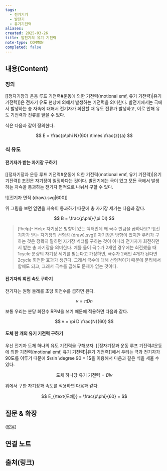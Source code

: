 ```yaml
---
tags:
  - 전기기기
  - 발전기
  - 유기기전력
aliases: 
created: 2025-03-26
title: 발전기의 유기 기전력
note-type: COMMON
completed: false
---
```


## 내용(Content)

### 정의

 [[정자기장과 운동 루프 기전력#운동에 의한 기전력(motional emf, 유기 기전력)|유기 기전력]]은 전자기 유도 현상에 의해서 발생하는 기전력을 의미한다. 발전기에서는 극에서 발생하는 총 자속에 대해서 전기자가 회전할 때 유도 전류가 발생하고, 이로 인해 유도 기전력과 전류를 얻을 수 있다.
 
 식은 다음과 같이 정의한다.

$$
E = \frac{p\phi N}{60} \times \frac{z}{a}
$$

### 식 유도

#### 전기자가 받는 자기장 구하기

[[정자기장과 운동 루프 기전력#운동에 의한 기전력(motional emf, 유기 기전력)|유기 기전력]] 조건은 자기장이 일정하다는 것이다. 발전기에는 극이 있고 모든 극에서 발생하는 자속을 통과하는 전기자 면적으로 나눠서 구할 수 있다.

![[전기자 면적 (draw).svg|600]]

위 그림을 보면 옆면을 자속이 통과하기 때문에 총 자기장 세기는 다음과 같다.

$$
B = \frac{p\phi}{\pi Dl}
$$

>[!help]- Help: 자기장은 방향이 있는 벡터인데 왜 극수 만큼을 곱하나요?
>![[전기자가 받는 자기장의 선형성 (draw).svg]]
> 자기장은 방향이 있지만 우리가 구하는 것은 정확히 말하면 자기장 벡터를 구하는 것이 아니라 전기자가 회전하면서 받는 총 자기장을 의미한다. 예를 들어 극수가 2개인 경우에는 회전했을 때 1cycle 분량의 자기장 세기를 받는다고 가정하면, 극수가 2배인 4개가 된다면 2cycle 회전한 효과가 생긴다. 그래서 극수에 대해 선형적이기 때문에 분리해서 합해도 되고, 그래서 극수를 곱해도 문제가 없는 것이다.

#### 전기자의 회전 속도 구하기

전기자는 원형 둘레를 초당 회전수를 곱하면 된다.

$$
v = \pi D n
$$

보통 우리는 분당 회전수 RPM을 쓰기 때문에 적용하면 다음과 같다.

$$
v = \pi D \frac{N}{60}
$$

#### 도체 한 개의 유기 기전력 구하기

우선 전기자 도체 하나의 유도 기전력을 구해보자.  [[정자기장과 운동 루프 기전력#운동에 의한 기전력(motional emf, 유기 기전력)|유기 기전력]]에서 우리는 극과 전기자가 90도를 이루기 때문에 $\sin \degree 90 = 1$을 이용해서 다음과 같은 식을 세울 수 있다.

$$
\text{도체 하나당 유기 기전력} = Blv
$$

위에서 구한 자기장과 속도를 적용하면 다음과 같다.

$$
E_{\text{도체}} = \frac{p\phi}{60} = 
$$





## 질문 & 확장

(없음)

## 연결 노트

## 출처(링크)

